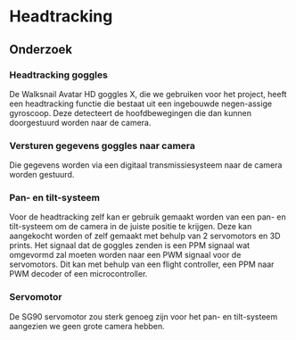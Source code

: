 # Headtracking

## Onderzoek

### Headtracking goggles

De Walksnail Avatar HD goggles X, die we gebruiken voor het project, heeft een headtracking functie die bestaat uit een ingebouwde negen-assige gyroscoop. Deze detecteert de hoofdbewegingen die dan kunnen doorgestuurd worden naar de camera.

### Versturen gegevens goggles naar camera

Die gegevens worden via een digitaal transmissiesysteem naar de camera worden gestuurd.

### Pan- en tilt-systeem

Voor de headtracking zelf kan er gebruik gemaakt worden van een pan- en tilt-systeem om de camera in de juiste positie te krijgen.
Deze kan aangekocht worden of zelf gemaakt met behulp van 2 servomotors en 3D prints. Het signaal dat de goggles zenden is een PPM signaal wat omgevormd zal moeten worden naar een PWM signaal voor de servomotors. Dit kan met behulp van een flight controller, een PPM naar PWM decoder of een microcontroller.

### Servomotor

De SG90 servomotor zou sterk genoeg zijn voor het pan- en tilt-systeem aangezien we geen grote camera hebben.
